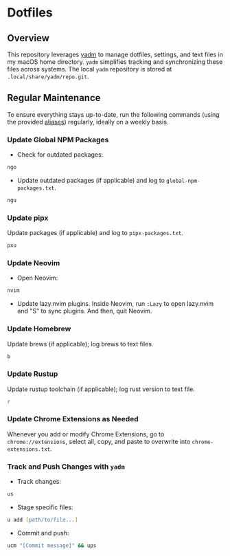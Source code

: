 # Dotfiles

## Overview

This repository leverages [yadm](https://yadm.io) to manage dotfiles, settings, and text files in my macOS home directory. `yadm` simplifies tracking and synchronizing these files across systems. The local `yadm` repository is stored at `.local/share/yadm/repo.git`.

## Regular Maintenance

To ensure everything stays up-to-date, run the following commands (using the provided [aliases](./.aliases)) regularly, ideally on a weekly basis.

### Update Global NPM Packages

- Check for outdated packages:

```zsh
ngo
```

- Update outdated packages (if applicable) and log to `global-npm-packages.txt`.

```zsh
ngu
```

### Update pipx

Update packages (if applicable) and log to `pipx-packages.txt`.

```zsh
pxu
```

### Update Neovim

- Open Neovim:

```zsh
nvim
```

- Update lazy.nvim plugins. Inside Neovim, run `:Lazy` to open lazy.nvim and "S" to sync plugins. And then, quit Neovim.

### Update Homebrew

Update brews (if applicable); log brews to text files.

```zsh
b
```

### Update Rustup

Update rustup toolchain (if applicable); log rust version to text file.

```zsh
r
```

### Update Chrome Extensions as Needed

Whenever you add or modify Chrome Extensions, go to `chrome://extensions`, select all, copy, and paste to overwrite into `chrome-extensions.txt`.

### Track and Push Changes with `yadm`

- Track changes:

```zsh
us
```

- Stage specific files:

```zsh
u add [path/to/file...]
```

- Commit and push:

```zsh
ucm "[Commit message]" && ups
```
